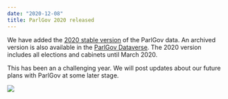 ```yaml
---
date: "2020-12-08"
title: ParlGov 2020 released
---
```


We have added the [2020 stable version](http://www.parlgov.org/documentation/changelog/#2020) of the ParlGov data. An archived version is also available in the [ParlGov Dataverse](https://doi.org/10.7910/DVN/Q6CVHX,). The 2020 version includes all elections and cabinets until March 2020.

This has been an a challenging year. We will post updates about our future plans with ParlGov at some later stage.

![](/images/parliament-sweden.jpg)
